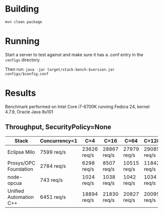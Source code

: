 # Building

`mvn clean package`

# Running

Start a server to test against and make sure it has a .conf entry in the `configs` directory.

Then run: `java -jar target/stack-bench-$version.jar configs/$config.conf`

# Results

Benchmark performed on Intel Core i7-6700K running Fedora 24, kernel 4.7.9, Oracle Java 8u101

## Throughput, SecurityPolicy=None
| Stack | Concurrency=1 | C=4 | C=16 | C=64 | C=128 |
| ----- | ------------- | --- | ---- | ---- | ----- |
| Eclipse Milo | 7599 req/s | 23626 req/s | 28867 req/s | 27979 req/s | 29085 req/s |
| Prosys/OPC Foundation | 2784 req/s | 6298 req/s | 8507 req/s | 10515 req/s | 11842 req/s |
| node-opcua | 743 req/s | 1024 req/s | 1038 req/s | 1042 req/s | 1034 req/s |
| Unified Automation C++ | 6451 req/s | 18894 req/s | 21830 req/s | 20827 req/s | 20095 req/s |
